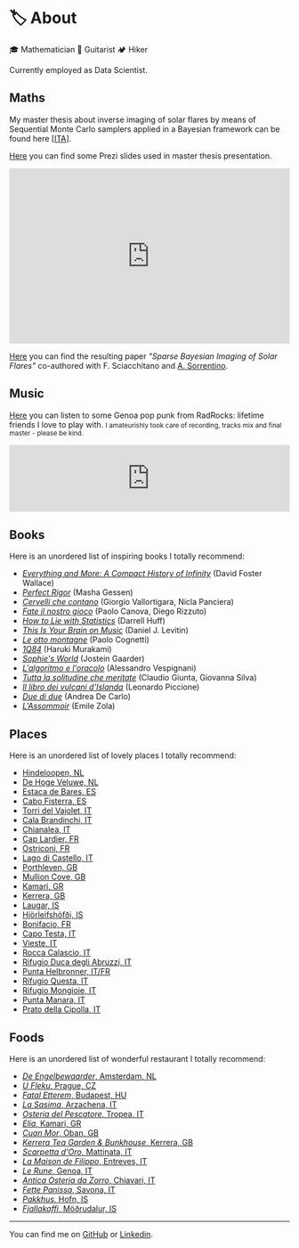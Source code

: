 # 🏷️ About

🎓 Mathematician 🎸 Guitarist 🏕️ Hiker

Currently employed as Data Scientist.

## Maths

My master thesis about inverse imaging of solar flares by means of Sequential Monte Carlo samplers applied in a Bayesian framework can be found here [[ITA]](https://www.dima.unige.it/~sorrentino/Students/Tesi_Lugaro_Silvio.pdf).

[Here](https://prezi.com/dx8zq6x2p-dq/bayesian-monte-carlo/) you can find some Prezi slides used in master thesis presentation.

<iframe src="https://prezi.com/embed/dx8zq6x2p-dq/"
        id="iframe_container"
        frameborder="0"
        webkitallowfullscreen=""
        mozallowfullscreen=""
        allowfullscreen=""
        allow="autoplay; fullscreen"
        height="315"
        width="100%">
</iframe>

[Here](https://arxiv.org/abs/1807.11287) you can find the resulting paper _"Sparse Bayesian Imaging of Solar Flares"_ co-authored with F. Sciacchitano and [A. Sorrentino](https://scholar.google.it/citations?user=nxXRxwUAAAAJ&hl=it).

## Music

[Here](https://radrocks.bandcamp.com/album/dieci) you can listen to some Genoa pop punk from RadRocks: lifetime friends I love to play with. <small>I amateurishly took care of recording, tracks mix and final master - please be kind.</small>

<iframe style="border: 0; width: 100%; height: 120px;"
        src="https://bandcamp.com/EmbeddedPlayer/album=704212375/size=large/bgcol=333333/linkcol=e99708/tracklist=false/artwork=small/transparent=true/" seamless>
        <a href="https://radrocks.bandcamp.com/album/dieci">DIECI by RadRocks</a>
</iframe>

## Books

Here is an unordered list of inspiring books I totally recommend:

- [_Everything and More: A Compact History of Infinity_](https://en.wikipedia.org/wiki/Everything_and_More_(book)) (David Foster Wallace)
- [_Perfect Rigor_](https://www.goodreads.com/book/show/6684592-perfect-rigor) (Masha Gessen)
- [_Cervelli che contano_](https://www.adelphi.it/libro/9788845929328) (Giorgio Vallortigara, Nicla Panciera)
- [_Fate il nostro gioco_](https://www.addeditore.it/catalogo/canova-rizzuto-fate-il-nostro-gioco/) (Paolo Canova, Diego Rizzuto)
- [_How to Lie with Statistics_](https://en.wikipedia.org/wiki/How_to_Lie_with_Statistics) (Darrell Huff)
- [_This Is Your Brain on Music_](https://en.wikipedia.org/wiki/This_Is_Your_Brain_on_Music) (Daniel J. Levitin)
- [_Le otto montagne_](https://www.einaudi.it/catalogo-libri/narrativa-italiana/narrativa-italiana-contemporanea/le-otto-montagne-paolo-cognetti-9788806226725/) (Paolo Cognetti)
- [_1Q84_](https://en.wikipedia.org/wiki/1Q84) (Haruki Murakami)
- [_Sophie's World_](https://en.wikipedia.org/wiki/Sophie%27s_World) (Jostein Gaarder)
- [_L'algoritmo e l'oracolo_](https://www.ilsaggiatore.com/libro/lalgoritmo-e-loracolo/) (Alessandro Vespignani)
- [_Tutta la solitudine che meritate_](https://www.quodlibet.it/libro/9788874626090) (Claudio Giunta, Giovanna Silva)
- [_Il libro dei vulcani d'Islanda_](https://iperborea.com/titolo/513/) (Leonardo Piccione)
- [_Due di due_](https://it.wikipedia.org/wiki/Due_di_due) (Andrea De Carlo)
- [_L'Assommoir_](https://en.wikipedia.org/wiki/L%27Assommoir) (Emile Zola)

## Places

Here is an unordered list of lovely places I totally recommend:

- [Hindeloopen, NL](https://goo.gl/maps/woJk3WX5opnLP7Pd7)
- [De Hoge Veluwe, NL](https://goo.gl/maps/9cNXnsJ7aTma5iz29)
- [Estaca de Bares, ES](https://goo.gl/maps/ErkVjiwnau4zxfhd6)
- [Cabo Fisterra, ES](https://goo.gl/maps/z6X6YRzzgTKaQ24s9)
- [Torri del Vajolet, IT](https://goo.gl/maps/N5B3krxFt2Dn87hu7)
- [Cala Brandinchi, IT](https://goo.gl/maps/LkMKovZuC4xbf5cK6)
- [Chianalea, IT](https://goo.gl/maps/QcFqVfjKu5vnrP8p9)
- [Cap Lardier, FR](https://goo.gl/maps/xWr4wuQkdEPwt7vH8)
- [Ostriconi, FR](https://goo.gl/maps/2aLzLaoMsDDVhr7n8)
- [Lago di Castello, IT](https://goo.gl/maps/wLzTAt8eRKR2QXCf9)
- [Porthleven, GB](https://goo.gl/maps/NPjUMH1eorfkUQhr7)
- [Mullion Cove, GB](https://goo.gl/maps/M6BwmjQeKfzwLNEe9)
- [Kamari, GR](https://goo.gl/maps/DKe3RCmPAoMMGZAv6)
- [Kerrera, GB](https://goo.gl/maps/AP1HaE8uV9CqMhXH9)
- [Laugar, IS](https://goo.gl/maps/acrbTDPCcUaaqckNA)
- [Hjörleifshöfði, IS](https://goo.gl/maps/pFqoAKHMeerEVvdf9)
- [Bonifacio, FR](https://goo.gl/maps/nhWXL9YuzPTyoyo66)
- [Capo Testa, IT](https://goo.gl/maps/s98qFdkYJxerokVZ8)
- [Vieste, IT](https://goo.gl/maps/VLTopVatDa3gpUuK6)
- [Rocca Calascio, IT](https://goo.gl/maps/EDTwNA1L4hWC3nGa6)
- [Rifugio Duca degli Abruzzi, IT](https://goo.gl/maps/9WyHekrV5in9aLf28)
- [Punta Helbronner, IT/FR](https://goo.gl/maps/udH6TpanTMdDFHUZ8)
- [Rifugio Questa, IT](https://goo.gl/maps/LyFYoDe274rUqamJ7)
- [Rifugio Mongioie, IT](https://goo.gl/maps/XFowRG5hPc7ufbX69)
- [Punta Manara, IT](https://goo.gl/maps/6zhjmKHLvMXv9MWA7)
- [Prato della Cipolla, IT](https://goo.gl/maps/VGfy4MDbQSX9EXre8)

## Foods

Here is an unordered list of wonderful restaurant I totally recommend:

- [_De Engelbewaarder_, Amsterdam, NL](https://goo.gl/maps/aE83t1pL5F5u3WzPA)
- [_U Fleku_, Prague, CZ](https://goo.gl/maps/KV9h2bhhtjBHCXAF7)
- [_Fatal Etterem_, Budapest, HU](https://goo.gl/maps/T6hZYd6evLsVFoJ77)
- [_La Sasima_, Arzachena, IT](https://goo.gl/maps/sUonzSM6HJV43SSQA)
- [_Osteria del Pescatore_, Tropea, IT](https://goo.gl/maps/JMHGexC47KALBaqZA)
- [_Elia_, Kamari, GR](https://goo.gl/maps/pMpCPUKFuNjWNiDq8)
- [_Cuan Mor_, Oban, GB](https://goo.gl/maps/H8PVH4y2upnP8bBT8)
- [_Kerrera Tea Garden & Bunkhouse_, Kerrera, GB](https://goo.gl/maps/VMunEYfzR2dhg4Le7)
- [_Scarpetta d'Oro_, Mattinata, IT](https://goo.gl/maps/pMi1NYeEGcprsQP76)
- [_La Maison de Filippo_, Entreves, IT](https://goo.gl/maps/dpbvcZMV1DoxKz6o7)
- [_Le Rune_, Genoa, IT](https://goo.gl/maps/bVUy6eznnfcDfDdU8)
- [_Antica Osteria da Zorro_, Chiavari, IT](https://g.page/anticaosteriadazorro?share)
- [_Fette Panissa_, Savona, IT](https://goo.gl/maps/fzQdCWtgoZDbj1jp8)
- [_Pakkhus_, Hofn, IS](https://goo.gl/maps/57CWVP2jwPJtM8h6A)
- [_Fjallakaffi_, Möðrudalur, IS](https://goo.gl/maps/JYwdMrdgsrYozxVD9)

---

You can find me on [GitHub](https://github.com/a-slice-of-py) or [Linkedin](https://it.linkedin.com/in/silviolugaro).
